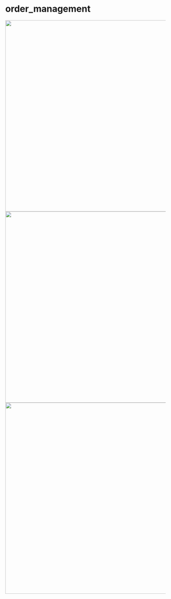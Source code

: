 # order_management
<div>
  <img src="http://leventguner.net/order_management/main_menu.png" height="600" style="float: left;" />
  <img src="http://leventguner.net/order_management/all_tables.png" height="600" style="float: left;" />
  <img src="http://leventguner.net/order_management/table.png" height="600" style="float: left;" />
</div>

<div class="row">
  <div class="column">
    <img src="http://leventguner.net/order_management/table_add_item.png" width="200" title="hover text">
  </div>
  <div class="column">
    <img src="http://leventguner.net/order_management/table_get_check.png" width="200" title="hover text">
  </div>
</div>
